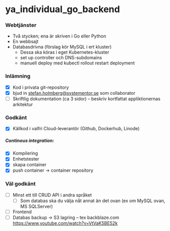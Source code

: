 # ya_individual_go_backend

### Webtjänster
- Två stycken; ena är skriven i Go  eller Python
- En webbsajt
- Databasdrivna (förslag kör MySQL i ert kluster)
	- Dessa ska köras i eget Kubernetes-kluster
	- set up controller och DNS-subdomains
	- manuell deploy med kubectl rollout restart deployment

### Inlämning
- [x] Kod i privata git-repository
- [x] bjud in stefan.holmberg@systementor.se som collaborator
- [ ] Skriftlig dokumentation (ca 3 sidor) – beskriv kortfattat appliktionernas arkitektur

### Godkänt
- [x] Källkod i valfri Cloud-leverantör (Github, Dockerhub, Linode)

##### Continous integration:
- [x] Kompilering
- [x] Enhetstester 
- [x] skapa container 
- [x] push container -> container repository

### Väl godkänt
- [ ] Minst ett till CRUD API i andra språket
  - [ ] Som databas ska du välja nåt annat än det ovan (ex om MySQL ovan, MS SQLServer)
- [ ] Frontend
- [ ] Databas backup -> S3 lagring – tex backblaze.com
https://www.youtube.com/watch?v=VtVaK5BE52k
